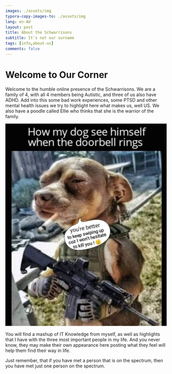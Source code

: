 ```yaml
---
images: ./assets/img
typora-copy-images-to: ./assets/img
lang: en-AU
layout: post
title: About the Schwarrisons
subtitle: It's not our surname
tags: [info,about-us]
comments: false
---
```


# Welcome to Our Corner

Welcome to the humble online presence of the Schwarrisons. We are a family of 4, with all 4 members being Autistic, and three of us also have ADHD. Add into this some bad work experiences, some PTSD and other mental health issues we try to highlight here what makes us, well US. We also have a poodle called Ellie who thinks that she is the warrior of the family.

<center><img src="assets/img/twitter_EyN4-NtWQAUQ4xs.jpg" alt="small dog in fatigues with a mini AR15. Captioned: How my dog see himself when the doorbell rings"/></center>

You will find a mashup of IT Knowledge from myself, as well as highlights that I have with the three most important people in my life. And you never know, they may make their own appearance here posting what they feel will help them find their way in life.

Just remember, that if you have met a person that is on the spectrum, then you have met just one person on the spectrum.
